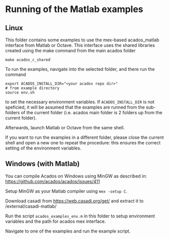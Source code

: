 # Running of the Matlab examples

## Linux

This folder contains some examples to use the mex-based acados_matlab interface from Matlab or Octave.
This interface uses the shared libraries created using the make command from the main acados folder
```
make acados_c_shared
```

To run the examples, navigate into the selected folder, and there run the command
```
export ACADOS_INSTALL_DIR="<your acados repo dir>"
# from example directory
source env.sh
```
to set the necessary environment variables.
If `ACADOS_INSTALL_DIR` is not speficied, it will be assumed that the examples are runned from the sub-folders of the current folder (i.e. acados main folder is 2 folders up from the current folder).

Afterwards, launch Matlab or Octave from the same shell.

If you want to run the examples in a different folder, please close the current shell and open a new one to repeat the procedure: this ensures the correct setting of the environment variables.


## Windows (with Matlab)

You can compile Acados on Windows using MinGW as described in:  
https://github.com/acados/acados/issues/411

Setup MinGW as your Matlab compiler using `mex -setup C`.

Download casadi from https://web.casadi.org/get/ and extract it to
<acados repository>/external/casadi-matlab/

Run the script `acados_examples_env.m` in this folder to setup environment 
variables and the path for acados mex interface.

Navigate to one of the examples and run the example script.